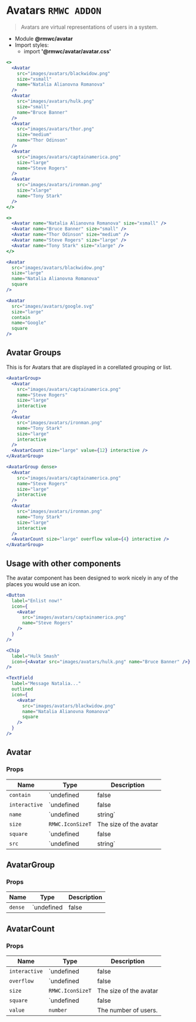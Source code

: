 # Avatars `RMWC ADDON`

> Avatars are virtual representations of users in a system.

- Module **@rmwc/avatar**
- Import styles:
  - import **'@rmwc/avatar/avatar.css'**


```jsx
<>
  <Avatar
    src="images/avatars/blackwidow.png"
    size="xsmall"
    name="Natalia Alianovna Romanova"
  />
  <Avatar
    src="images/avatars/hulk.png"
    size="small"
    name="Bruce Banner"
  />
  <Avatar
    src="images/avatars/thor.png"
    size="medium"
    name="Thor Odinson"
  />
  <Avatar
    src="images/avatars/captainamerica.png"
    size="large"
    name="Steve Rogers"
  />
  <Avatar
    src="images/avatars/ironman.png"
    size="xlarge"
    name="Tony Stark"
  />
</>
```

```jsx
<>
  <Avatar name="Natalia Alianovna Romanova" size="xsmall" />
  <Avatar name="Bruce Banner" size="small" />
  <Avatar name="Thor Odinson" size="medium" />
  <Avatar name="Steve Rogers" size="large" />
  <Avatar name="Tony Stark" size="xlarge" />
</>
```

```jsx
<Avatar
  src="images/avatars/blackwidow.png"
  size="large"
  name="Natalia Alianovna Romanova"
  square
/>
```

```jsx
<Avatar
  src="images/avatars/google.svg"
  size="large"
  contain
  name="Google"
  square
/>
```

## Avatar Groups

This is for Avatars that are displayed in a corellated grouping or list.

```jsx
<AvatarGroup>
  <Avatar
    src="images/avatars/captainamerica.png"
    name="Steve Rogers"
    size="large"
    interactive
  />
  <Avatar
    src="images/avatars/ironman.png"
    name="Tony Stark"
    size="large"
    interactive
  />
  <AvatarCount size="large" value={12} interactive />
</AvatarGroup>
```

```jsx
<AvatarGroup dense>
  <Avatar
    src="images/avatars/captainamerica.png"
    name="Steve Rogers"
    size="large"
    interactive
  />
  <Avatar
    src="images/avatars/ironman.png"
    name="Tony Stark"
    size="large"
    interactive
  />
  <AvatarCount size="large" overflow value={4} interactive />
</AvatarGroup>
```

## Usage with other components

The avatar component has been designed to work nicely in any of the places you would use an icon.

```jsx
<Button
  label="Enlist now!"
  icon={
    <Avatar
      src="images/avatars/captainamerica.png"
      name="Steve Rogers"
    />
  }
/>
```

```jsx
<Chip
  label="Hulk Smash"
  icon={<Avatar src="images/avatars/hulk.png" name="Bruce Banner" />}
/>
```

```jsx
<TextField
  label="Message Natalia..."
  outlined
  icon={
    <Avatar
      src="images/avatars/blackwidow.png"
      name="Natalia Alianovna Romanova"
      square
    />
  }
/>
```

## Avatar
### Props

| Name | Type | Description |
|------|------|-------------|
| `contain` | `undefined | false | true` | Contain the avatar image instead of covering. |
| `interactive` | `undefined | false | true` | Make the avatar interactive. |
| `name` | `undefined | string` | The name of the user. This will get converted to initials and set the hover title. |
| `size` | `RMWC.IconSizeT` | The size of the avatar |
| `square` | `undefined | false | true` | Make the avatar square. |
| `src` | `undefined | string` | The url for the image. This gets passed to the Icon component. |


## AvatarGroup
### Props

| Name | Type | Description |
|------|------|-------------|
| `dense` | `undefined | false | true` | Makes the list dense |


## AvatarCount
### Props

| Name | Type | Description |
|------|------|-------------|
| `interactive` | `undefined | false | true` | Make the avatar interactive. |
| `overflow` | `undefined | false | true` | Optionally renders a "+" to indicate overlow. |
| `size` | `RMWC.IconSizeT` | The size of the avatar |
| `square` | `undefined | false | true` | Make the avatar square. |
| `value` | `number` | The number of users. |


